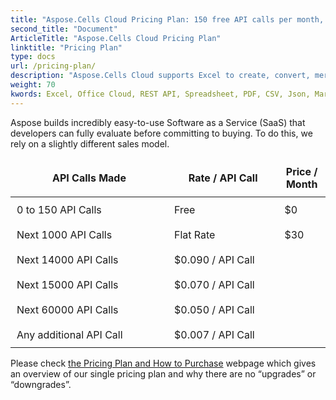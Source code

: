 ```yaml
---
title: "Aspose.Cells Cloud Pricing Plan: 150 free API calls per month, with a tiered pricing model for exceeding usage."
second_title: "Document"
ArticleTitle: "Aspose.Cells Cloud Pricing Plan"
linktitle: "Pricing Plan"
type: docs
url: /pricing-plan/
description: "Aspose.Cells Cloud supports Excel to create, convert, merge, split, protected, inner object operation, and so on."
weight: 70
kwords: Excel, Office Cloud, REST API, Spreadsheet, PDF, CSV, Json, Markdown, Pricing Plan
---
```



Aspose builds incredibly easy-to-use Software as a Service (SaaS) that developers can fully evaluate before committing to buying. To do this, we rely on a slightly different sales model.

<table style="font-size: 16px; width: 100%; border-collapse: collapse;">
    <thead>
        <tr>
            <th style="border: none;width:50%; padding: 10px;">API Calls Made</th>
            <th style="border: none;width:35%; padding: 10px;">Rate / API Call</th>
            <th style="border: none; width:29%;padding: 10px;">Price / Month</th>
        </tr>
    </thead>
    <tbody>
        <tr>
            <td style="border: none; padding: 10px;">0 to 150 API Calls</td>
            <td style="border: none; padding: 10px;">Free</td>
            <td style="border: none; padding: 10px;">$0</td>
        </tr>
        <tr>
            <td style="border: none; padding: 10px;">Next 1000 API Calls</td>
            <td style="border: none; padding: 10px;">Flat Rate</td>
            <td style="border: none; padding: 10px;">$30</td>
        </tr>
        <tr>
            <td style="border: none; padding: 10px;">Next 14000 API Calls</td>
            <td style="border: none; padding: 10px;">$0.090 / API Call</td>
            <td style="border: none; padding: 10px;"></td>
        </tr>
        <tr>
            <td style="border: none; padding: 10px;">Next 15000 API Calls</td>
            <td style="border: none; padding: 10px;">$0.070 / API Call</td>
            <td style="border: none; padding: 10px;"></td>
        </tr>
        <tr>
            <td style="border: none; padding: 10px;">Next 60000 API Calls</td>
            <td style="border: none; padding: 10px;">$0.050 / API Call</td>
            <td style="border: none; padding: 10px;"></td>
        </tr>
        <tr>
            <td style="border: none; padding: 10px;">Any additional API Call</td>
            <td style="border: none; padding: 10px;">$0.007 / API Call</td>
            <td style="border: none; padding: 10px;"></td>
        </tr>
    </tbody>
</table>

Please check [the Pricing Plan and How to Purchase](https://purchase.aspose.cloud/buy) webpage which gives an overview of our single pricing plan and why there are no “upgrades” or “downgrades”.
